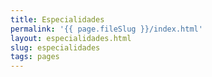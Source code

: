 ```yaml
---
title: Especialidades
permalink: '{{ page.fileSlug }}/index.html'
layout: especialidades.html
slug: especialidades
tags: pages
---
```



